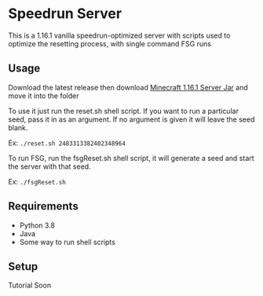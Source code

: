 # Speedrun Server

This is a 1.16.1 vanilla speedrun-optimized server with scripts used to optimize the resetting process,
with single command FSG runs

## Usage

Download the latest release then download [Minecraft 1.16.1 Server Jar](https://www.minecraft.net/tr-tr/article/minecraft-java-edition-1-16-1)
and move it into the folder

To use it just run the reset.sh shell script. If you want to run a particular seed, pass it
in as an argument. If no argument is given it will leave the seed blank.

Ex: `./reset.sh 2483313382402348964`

To run FSG, run the fsgReset.sh shell script, it will generate a seed and start the server with that seed.

Ex: `./fsgReset.sh`

## Requirements

- Python 3.8
- Java
- Some way to run shell scripts

## Setup

Tutorial Soon
